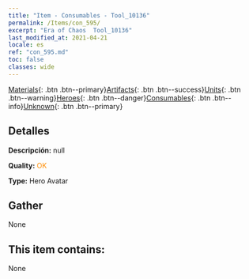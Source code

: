 ```yaml
---
title: "Item - Consumables - Tool_10136"
permalink: /Items/con_595/
excerpt: "Era of Chaos  Tool_10136"
last_modified_at: 2021-04-21
locale: es
ref: "con_595.md"
toc: false
classes: wide
---
```

 [Materials](/es/Items/){: .btn .btn--primary}[Artifacts](/es/Items/Artifacts/){: .btn .btn--success}[Units](/es/Items/Units/){: .btn .btn--warning}[Heroes](/es/Items/Heroes/){: .btn .btn--danger}[Consumables](/es/Items/Consumables/){: .btn .btn--info}[Unknown](/es/Items/Unknown/){: .btn .btn--primary}

## Detalles
 **Descripción:** null

 **Quality:** <span style="color: #FF8C00">OK</span>

 **Type:** Hero Avatar

## Gather

  None

## This item contains:

  None

